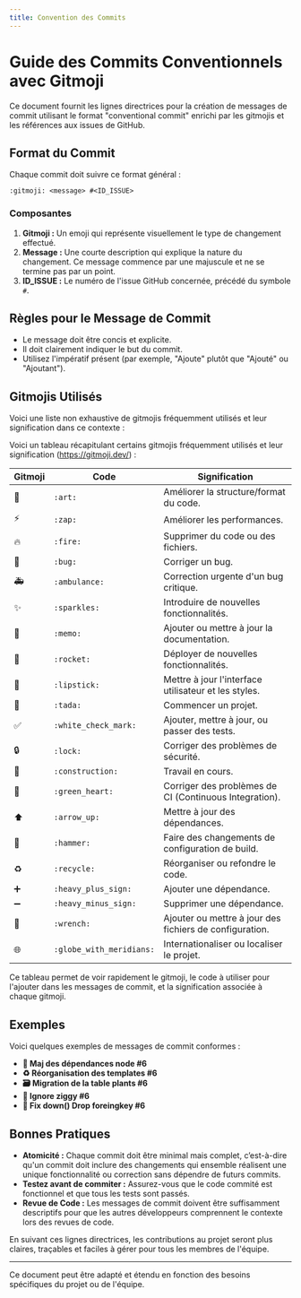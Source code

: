 ```yaml
---
title: Convention des Commits
---
```


# Guide des Commits Conventionnels avec Gitmoji

Ce document fournit les lignes directrices pour la création de messages de commit utilisant le format "conventional commit" enrichi par les gitmojis et les références aux issues de GitHub.

## Format du Commit

Chaque commit doit suivre ce format général :

```
:gitmoji: <message> #<ID_ISSUE>
```

### Composantes

1. **Gitmoji :** Un emoji qui représente visuellement le type de changement effectué.
2. **Message :** Une courte description qui explique la nature du changement. Ce message commence par une majuscule et ne se termine pas par un point.
3. **ID_ISSUE :** Le numéro de l'issue GitHub concernée, précédé du symbole `#`.

## Règles pour le Message de Commit

- Le message doit être concis et explicite.
- Il doit clairement indiquer le but du commit.
- Utilisez l'impératif présent (par exemple, "Ajoute" plutôt que "Ajouté" ou "Ajoutant").

## Gitmojis Utilisés

Voici une liste non exhaustive de gitmojis fréquemment utilisés et leur signification dans ce contexte :

Voici un tableau récapitulant certains gitmojis fréquemment utilisés et leur signification (https://gitmoji.dev/)  :

| Gitmoji            | Code                 | Signification                                           |
|--------------------|----------------------|---------------------------------------------------------|
| :art:              | `:art:`              | Améliorer la structure/format du code.                  |
| :zap:              | `:zap:`              | Améliorer les performances.                             |
| :fire:             | `:fire:`             | Supprimer du code ou des fichiers.                      |
| :bug:              | `:bug:`              | Corriger un bug.                                        |
| :ambulance:        | `:ambulance:`        | Correction urgente d'un bug critique.                   |
| :sparkles:         | `:sparkles:`         | Introduire de nouvelles fonctionnalités.                |
| :memo:             | `:memo:`             | Ajouter ou mettre à jour la documentation.              |
| :rocket:           | `:rocket:`           | Déployer de nouvelles fonctionnalités.                  |
| :lipstick:         | `:lipstick:`         | Mettre à jour l'interface utilisateur et les styles.    |
| :tada:             | `:tada:`             | Commencer un projet.                                    |
| :white_check_mark: | `:white_check_mark:` | Ajouter, mettre à jour, ou passer des tests.            |
| :lock:             | `:lock:`             | Corriger des problèmes de sécurité.                     |
| :construction:     | `:construction:`     | Travail en cours.                                       |
| :green_heart:      | `:green_heart:`      | Corriger des problèmes de CI (Continuous Integration).  |
| :arrow_up:         | `:arrow_up:`         | Mettre à jour des dépendances.                          |
| :hammer:           | `:hammer:`           | Faire des changements de configuration de build.        |
| :recycle:          | `:recycle:`          | Réorganiser ou refondre le code.                        |
| :heavy_plus_sign:  | `:heavy_plus_sign:`  | Ajouter une dépendance.                                 |
| :heavy_minus_sign: | `:heavy_minus_sign:` | Supprimer une dépendance.                               |
| :wrench:           | `:wrench:`           | Ajouter ou mettre à jour des fichiers de configuration. |
| :globe_with_meridians: | `:globe_with_meridians:` | Internationaliser ou localiser le projet.         |

Ce tableau permet de voir rapidement le gitmoji, le code à utiliser pour l'ajouter dans les messages de commit, et la signification associée à chaque gitmoji.

## Exemples

Voici quelques exemples de messages de commit conformes :

- **:pushpin: Maj des dépendances node #6**
- **:recycle: Réorganisation des templates #6**
- **:card_file_box: Migration de la table plants #6**
- **:see_no_evil: Ignore ziggy #6**
- **:bug: Fix down() Drop foreingkey #6**

## Bonnes Pratiques

- **Atomicité :** Chaque commit doit être minimal mais complet, c’est-à-dire qu'un commit doit inclure des changements qui ensemble réalisent une unique fonctionnalité ou correction sans dépendre de futurs commits.
- **Testez avant de commiter :** Assurez-vous que le code commité est fonctionnel et que tous les tests sont passés.
- **Revue de Code :** Les messages de commit doivent être suffisamment descriptifs pour que les autres développeurs comprennent le contexte lors des revues de code.

En suivant ces lignes directrices, les contributions au projet seront plus claires, traçables et faciles à gérer pour tous les membres de l'équipe.

---
Ce document peut être adapté et étendu en fonction des besoins spécifiques du projet ou de l'équipe.